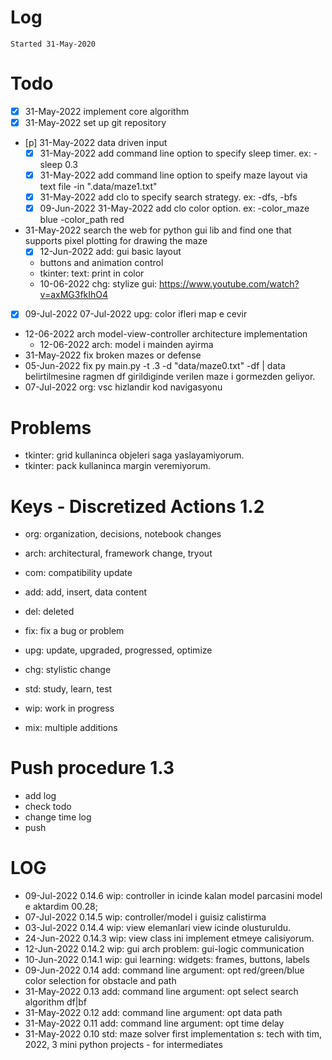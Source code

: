 # Log
`Started 31-May-2020`

# Todo
- [x] 31-May-2022 implement core algorithm
- [x] 31-May-2022 set up git repository
- [p] 31-May-2022 data driven input
    - [x] 31-May-2022 add command line option to specify sleep timer. ex: -sleep 0.3
    - [x] 31-May-2022 add command line option to speify maze layout via text file -in ".data/maze1.txt" 
    - [x] 31-May-2022 add clo to specify search strategy. ex: -dfs, -bfs
    - [x] 09-Jun-2022 31-May-2022 add clo color option. ex: -color_maze blue -color_path red
- 31-May-2022 search the web for python gui lib and find one that supports pixel plotting for drawing the maze
    - [x] 12-Jun-2022 add: gui basic layout
    - buttons and animation control
    - tkinter: text: print in color
    - 10-06-2022 chg: stylize gui: https://www.youtube.com/watch?v=axMG3fkIhO4
- [x] 09-Jul-2022 07-Jul-2022 upg: color ifleri map e cevir
- 12-06-2022 arch model-view-controller architecture implementation 
    - 12-06-2022 arch: model i mainden ayirma
- 31-May-2022 fix broken mazes or defense
- 05-Jun-2022 fix py main.py -t .3 -d "data/maze0.txt" -df | data belirtilmesine ragmen df girildiginde verilen maze i gormezden geliyor.
- 07-Jul-2022 org: vsc hizlandir kod navigasyonu

# Problems
- tkinter: grid kullaninca objeleri saga yaslayamiyorum.
- tkinter: pack kullaninca margin veremiyorum.

# Keys - Discretized Actions 1.2
- org: organization, decisions, notebook changes
- arch: architectural, framework change, tryout

- com: compatibility update
- add: add, insert, data content

- del: deleted
- fix: fix a bug or problem
- upg: update, upgraded, progressed, optimize
- chg: stylistic change

- std: study, learn, test
- wip: work in progress
- mix: multiple additions

# Push procedure 1.3
- add log
- check todo
- change time log
- push

# LOG
- 09-Jul-2022 0.14.6    wip: controller in icinde kalan model parcasini model e aktardim 00.28; 
- 07-Jul-2022 0.14.5    wip: controller/model i guisiz calistirma
- 03-Jul-2022 0.14.4    wip: view elemanlari view icinde olusturuldu.
- 24-Jun-2022 0.14.3    wip: view class ini implement etmeye calisiyorum.
- 12-Jun-2022 0.14.2    wip: gui arch problem: gui-logic communication 
- 10-Jun-2022 0.14.1    wip: gui learning: widgets: frames, buttons, labels
- 09-Jun-2022 0.14      add: command line argument: opt red/green/blue color selection for obstacle and path
- 31-May-2022 0.13      add: command line argument: opt select search algorithm df|bf
- 31-May-2022 0.12      add: command line argument: opt data path
- 31-May-2022 0.11      add: command line argument: opt time delay
- 31-May-2022 0.10      std: maze solver first implementation s: tech with tim, 2022, 3 mini python projects - for intermediates